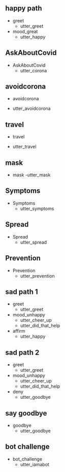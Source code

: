 ## happy path
* greet
  - utter_greet
* mood_great
  - utter_happy

## AskAboutCovid
* AskAboutCovid
  - utter_corona

## avoidcorona
* avoidcorona
 - utter_avoidcorona

## travel
* travel
 - utter_travel

## mask
* mask
 -utter_mask
 
## Symptoms
* Symptoms
  - utter_symptoms

## Spread
* Spread
  - utter_spread

## Prevention
* Prevention
  - utter_prevention


## sad path 1
* greet
  - utter_greet
* mood_unhappy
  - utter_cheer_up
  - utter_did_that_help
* affirm
  - utter_happy

## sad path 2
* greet
  - utter_greet
* mood_unhappy
  - utter_cheer_up
  - utter_did_that_help
* deny
  - utter_goodbye

## say goodbye
* goodbye
  - utter_goodbye

## bot challenge
* bot_challenge
  - utter_iamabot
